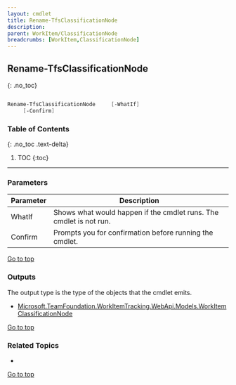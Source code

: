 ```yaml
---
layout: cmdlet
title: Rename-TfsClassificationNode
description: 
parent: WorkItem/ClassificationNode
breadcrumbs: [WorkItem,ClassificationNode]
---
```

## Rename-TfsClassificationNode
{: .no_toc}



```powershell

Rename-TfsClassificationNode     [-WhatIf]
     [-Confirm]

```

### Table of Contents
{: .no_toc .text-delta}

1. TOC
{:toc}

-----
### Parameters

| Parameter | Description |
|:----------|-------------|
 | WhatIf | Shows what would happen if the cmdlet runs. The cmdlet is not run. |
 | Confirm | Prompts you for confirmation before running the cmdlet. |
 
[Go to top](#rename-tfsclassificationnode)

### Outputs

The output type is the type of the objects that the cmdlet emits.

* [Microsoft.TeamFoundation.WorkItemTracking.WebApi.Models.WorkItemClassificationNode](https://docs.microsoft.com/en-us/dotnet/api/Microsoft.TeamFoundation.WorkItemTracking.WebApi.Models.WorkItemClassificationNode)

[Go to top](#rename-tfsclassificationnode)

### Related Topics

* 


[Go to top](#rename-tfsclassificationnode)

